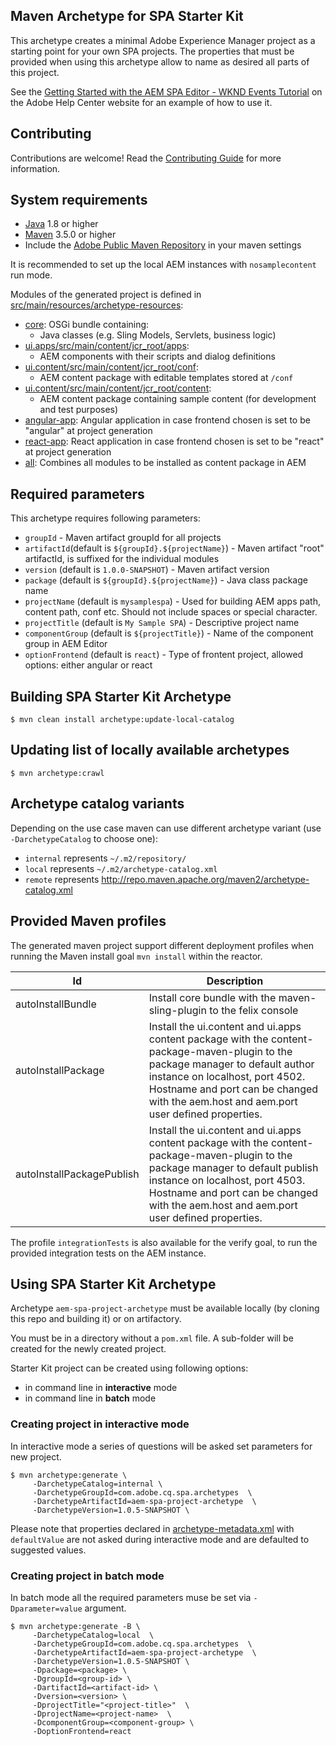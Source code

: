 ## Maven Archetype for SPA Starter Kit

This archetype creates a minimal Adobe Experience Manager project as a starting point for your own SPA projects. The properties that must be provided when using this archetype allow to name as desired all parts of this project.

See the [Getting Started with the AEM SPA Editor - WKND Events Tutorial](https://helpx.adobe.com/experience-manager/kt/sites/using/getting-started-spa-wknd-tutorial-develop.html) on the Adobe Help Center website for an example of how to use it.

## Contributing

Contributions are welcome! Read the [Contributing Guide](CONTRIBUTING.md) for more information.

## System requirements

- [Java](https://www.java.com/en/download/) 1.8 or higher
- [Maven](https://maven.apache.org/) 3.5.0 or higher
- Include the [Adobe Public Maven Repository](adobe-public-maven-repo) in your maven settings

It is recommended to set up the local AEM instances with `nosamplecontent` run mode.

Modules of the generated project is defined in [src/main/resources/archetype-resources](src/main/resources):

* [core](core/): OSGi bundle containing:
  * Java classes (e.g. Sling Models, Servlets, business logic)
* [ui.apps/src/main/content/jcr_root/apps](content/jcr_root/apps/):
  * AEM components with their scripts and dialog definitions
* [ui.content/src/main/content/jcr_root/conf](content/jcr_root/conf/): 
  * AEM content package with editable templates stored at `/conf`
* [ui.content/src/main/content/jcr_root/content](content/jcr_root/content/): 
  * AEM content package containing sample content (for development and test purposes)
* [angular-app](angular-app/): Angular application in case frontend chosen is set to be "angular" at project generation 
* [react-app](react-app/): React application in case frontend chosen is set to be "react" at project generation 
* [all](all/): Combines all modules to be installed as content package in AEM

## Required parameters

This archetype requires following parameters:
- `groupId` - Maven artifact groupId for all projects
- `artifactId`(default is `${groupId}.${projectName}`) - Maven artifact "root" artifactId, is suffixed for the individual modules
- `version` (default is `1.0.0-SNAPSHOT`) - Maven artifact version
- `package` (default is `${groupId}.${projectName}`) - Java class package name
- `projectName` (default is `mysamplespa`) - Used for building AEM apps path, content path, conf etc. Should not include spaces or special character.
- `projectTitle` (default is `My Sample SPA`) - Descriptive project name
- `componentGroup` (default is `${projectTitle}`) - Name of the component group in AEM Editor
- `optionFrontend` (default is `react`) - Type of frontent project, allowed options: either angular or react

## Building SPA Starter Kit Archetype

```
$ mvn clean install archetype:update-local-catalog
```

## Updating list of locally available archetypes

```
$ mvn archetype:crawl
```

## Archetype catalog variants

Depending on the use case maven can use different archetype variant (use `-DarchetypeCatalog` to choose one):
- `internal` represents `~/.m2/repository/`
- `local` represents `~/.m2/archetype-catalog.xml`
- `remote` represents http://repo.maven.apache.org/maven2/archetype-catalog.xml

## Provided Maven profiles
The generated maven project support different deployment profiles when running the Maven install goal `mvn install` within the reactor.

Id                        | Description
--------------------------|------------------------------
autoInstallBundle         | Install core bundle with the maven-sling-plugin to the felix console
autoInstallPackage        | Install the ui.content and ui.apps content package with the content-package-maven-plugin to the package manager to default author instance on localhost, port 4502. Hostname and port can be changed with the aem.host and aem.port user defined properties. 
autoInstallPackagePublish | Install the ui.content and ui.apps content package with the content-package-maven-plugin to the package manager to default publish instance on localhost, port 4503. Hostname and port can be changed with the aem.host and aem.port user defined properties.

The profile `integrationTests` is also available for the verify goal, to run the provided integration tests on the AEM instance.

## Using SPA Starter Kit Archetype

Archetype `aem-spa-project-archetype` must be available locally (by cloning this repo and building it) or on artifactory.

You must be in a directory without a `pom.xml` file. A sub-folder will be created for the newly created project.

Starter Kit project can be created using following options:
- in command line in **interactive** mode
- in command line in **batch** mode

### Creating project in interactive mode

In interactive mode a series of questions will be asked set parameters for new project.

```
$ mvn archetype:generate \
     -DarchetypeCatalog=internal \
     -DarchetypeGroupId=com.adobe.cq.spa.archetypes  \
     -DarchetypeArtifactId=aem-spa-project-archetype  \
     -DarchetypeVersion=1.0.5-SNAPSHOT \
```

Please note that properties declared in [archetype-metadata.xml](src/main/resources/META-INF/maven/archetype-metadata.xml) with `defaultValue` are not asked during interactive mode and are defaulted to suggested values. 

### Creating project in batch mode

In batch mode all the required parameters muse be set via `-Dparameter=value` argument.
```
$ mvn archetype:generate -B \
     -DarchetypeCatalog=local  \
     -DarchetypeGroupId=com.adobe.cq.spa.archetypes  \
     -DarchetypeArtifactId=aem-spa-project-archetype  \
     -DarchetypeVersion=1.0.5-SNAPSHOT \
     -Dpackage=<package> \
     -DgroupId=<group-id> \
     -DartifactId=<artifact-id> \
     -Dversion=<version> \
     -DprojectTitle="<project-title>"  \
     -DprojectName=<project-name>  \
     -DcomponentGroup=<component-group> \
     -DoptionFrontend=react
```
